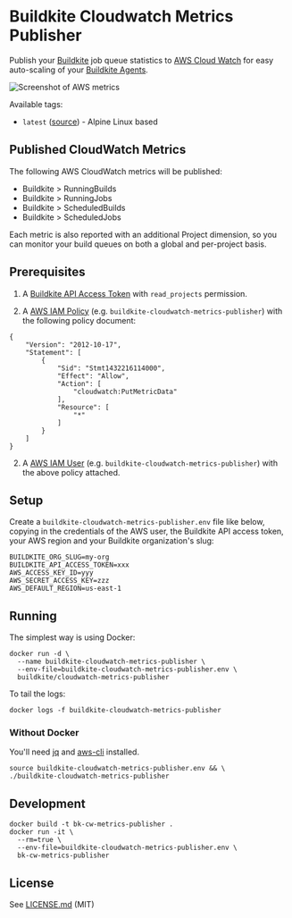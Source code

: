 # Buildkite Cloudwatch Metrics Publisher

Publish your [Buildkite](https://buildkite.com/) job queue statistics to [AWS Cloud Watch](http://aws.amazon.com/cloudwatch/) for easy auto-scaling of your [Buildkite Agents](https://github.com/buildkite/agent).

![Screenshot of AWS metrics](http://i.imgur.com/jqVdlA2.png)

Available tags:

* `latest` ([source](https://github.com/buildkite/buildkite-cloudwatch-metrics-publisher/blob/master/Dockerfile)) - Alpine Linux based

## Published CloudWatch Metrics

The following AWS CloudWatch metrics will be published:

* Buildkite > RunningBuilds
* Buildkite > RunningJobs
* Buildkite > ScheduledBuilds
* Buildkite > ScheduledJobs

Each metric is also reported with an additional Project dimension, so you can monitor your build queues on both a global and per-project basis.

## Prerequisites

1. A [Buildkite API Access Token](https://buildkite.com/user/api-access-tokens) with `read_projects` permission.

2. A [AWS IAM Policy](https://console.aws.amazon.com/iam/home) (e.g. `buildkite-cloudwatch-metrics-publisher`) with the following policy document:

```
{
    "Version": "2012-10-17",
    "Statement": [
        {
            "Sid": "Stmt1432216114000",
            "Effect": "Allow",
            "Action": [
                "cloudwatch:PutMetricData"
            ],
            "Resource": [
                "*"
            ]
        }
    ]
}
```

2. A [AWS IAM User](https://console.aws.amazon.com/iam/home) (e.g. `buildkite-cloudwatch-metrics-publisher`) with the above policy attached.

## Setup

Create a `buildkite-cloudwatch-metrics-publisher.env` file like below, copying in the credentials of the AWS user, the Buildkite API access token, your AWS region and your Buildkite organization's slug:

```
BUILDKITE_ORG_SLUG=my-org
BUILDKITE_API_ACCESS_TOKEN=xxx
AWS_ACCESS_KEY_ID=yyy
AWS_SECRET_ACCESS_KEY=zzz
AWS_DEFAULT_REGION=us-east-1
```

## Running

The simplest way is using Docker:

```
docker run -d \
  --name buildkite-cloudwatch-metrics-publisher \
  --env-file=buildkite-cloudwatch-metrics-publisher.env \
  buildkite/cloudwatch-metrics-publisher
```

To tail the logs:

```
docker logs -f buildkite-cloudwatch-metrics-publisher
```

### Without Docker

You'll need [jq](http://stedolan.github.io/jq/) and [aws-cli](http://aws.amazon.com/cli/) installed.

```
source buildkite-cloudwatch-metrics-publisher.env && \
./buildkite-cloudwatch-metrics-publisher
```

## Development

```
docker build -t bk-cw-metrics-publisher .
docker run -it \
  --rm=true \
  --env-file=buildkite-cloudwatch-metrics-publisher.env \
  bk-cw-metrics-publisher
```

## License

See [LICENSE.md](LICENSE.md) (MIT)
